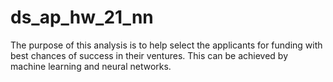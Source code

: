 # ds_ap_hw_21_nn
The purpose of this analysis is to help select the applicants for funding with best chances of success in their ventures. This can be achieved by machine learning and neural networks.
